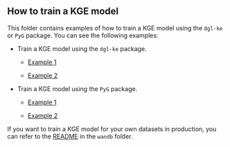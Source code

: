## How to train a KGE model

This folder contains examples of how to train a KGE model using the `dgl-ke` or `PyG` package. You can see the following examples:

- Train a KGE model using the `dgl-ke` package.

    - [Example 1](./notebooks/kge_dgl-ke_example1.ipynb)

    - [Example 2](./notebooks/kge_dgl-ke_example2.ipynb)

- Train a KGE model using the `PyG` package.

    - [Example 1](./notebooks/kge_pyg_example1.ipynb)

    - [Example 2](./notebooks/kge_pyg_example2.py)

If you want to train a KGE model for your own datasets in production, you can refer to the [README](../wandb/README.md) in the `wandb` folder.